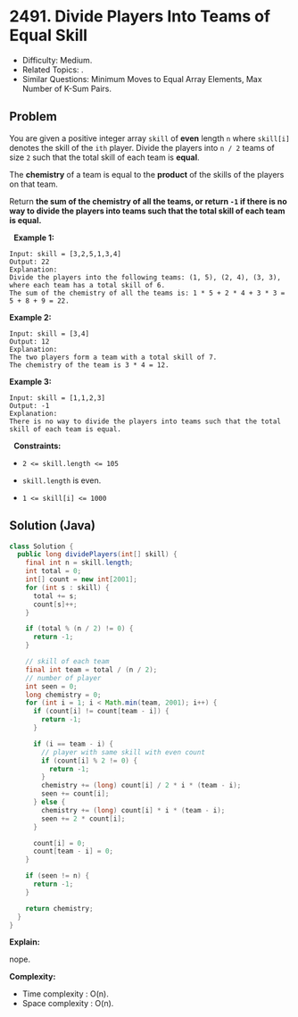 # 2491. Divide Players Into Teams of Equal Skill

- Difficulty: Medium.
- Related Topics: .
- Similar Questions: Minimum Moves to Equal Array Elements, Max Number of K-Sum Pairs.

## Problem

You are given a positive integer array ```skill``` of **even** length ```n``` where ```skill[i]``` denotes the skill of the ```ith``` player. Divide the players into ```n / 2``` teams of size ```2``` such that the total skill of each team is **equal**.

The **chemistry** of a team is equal to the **product** of the skills of the players on that team.

Return **the sum of the **chemistry** of all the teams, or return **```-1```** if there is no way to divide the players into teams such that the total skill of each team is equal.**

 
**Example 1:**

```
Input: skill = [3,2,5,1,3,4]
Output: 22
Explanation: 
Divide the players into the following teams: (1, 5), (2, 4), (3, 3), where each team has a total skill of 6.
The sum of the chemistry of all the teams is: 1 * 5 + 2 * 4 + 3 * 3 = 5 + 8 + 9 = 22.
```

**Example 2:**

```
Input: skill = [3,4]
Output: 12
Explanation: 
The two players form a team with a total skill of 7.
The chemistry of the team is 3 * 4 = 12.
```

**Example 3:**

```
Input: skill = [1,1,2,3]
Output: -1
Explanation: 
There is no way to divide the players into teams such that the total skill of each team is equal.
```

 
**Constraints:**


	
- ```2 <= skill.length <= 105```
	
- ```skill.length``` is even.
	
- ```1 <= skill[i] <= 1000```



## Solution (Java)

```java
class Solution {
  public long dividePlayers(int[] skill) {
    final int n = skill.length;
    int total = 0;
    int[] count = new int[2001];
    for (int s : skill) {
      total += s;
      count[s]++;
    }

    if (total % (n / 2) != 0) {
      return -1;
    }

    // skill of each team
    final int team = total / (n / 2);
    // number of player
    int seen = 0;
    long chemistry = 0;
    for (int i = 1; i < Math.min(team, 2001); i++) {
      if (count[i] != count[team - i]) {
        return -1;
      }

      if (i == team - i) {
        // player with same skill with even count
        if (count[i] % 2 != 0) {
          return -1;
        }
        chemistry += (long) count[i] / 2 * i * (team - i);
        seen += count[i];
      } else {
        chemistry += (long) count[i] * i * (team - i);
        seen += 2 * count[i];
      }

      count[i] = 0;
      count[team - i] = 0;
    }

    if (seen != n) {
      return -1;
    }

    return chemistry;
  }
}
```

**Explain:**

nope.

**Complexity:**

* Time complexity : O(n).
* Space complexity : O(n).
